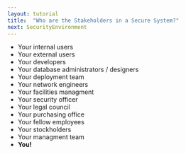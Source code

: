```yaml
---
layout: tutorial
title:  "Who are the Stakeholders in a Secure System?"
next: SecurityEnvironment
---
```


* Your internal users
* Your external users
* Your developers
* Your database administrators / designers
* Your deployment team
* Your network engineers
* Your facilities managment
* Your security officer
* Your legal council
* Your purchasing office
* Your fellow employees
* Your stockholders
* Your managment team
* **You!**